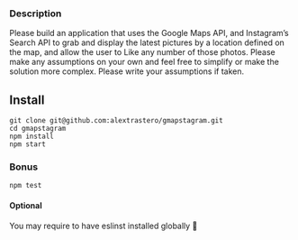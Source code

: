 ### Description
Please build an application that uses the Google Maps API, and Instagram’s Search API to grab and
display the latest pictures by a location defined on the map, and allow the user to Like any number of
those photos. Please make any assumptions on your own and feel free to simplify or make the solution
more complex. Please write your assumptions if taken.

## Install
```
git clone git@github.com:alextrastero/gmapstagram.git
cd gmapstagram
npm install
npm start
```

### Bonus
```
npm test
```

#### Optional
You may require to have eslinst installed globally 👀
